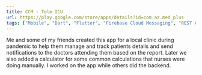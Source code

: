 ```yaml
---
title: CCM - Tele ICU
url: https://play.google.com/store/apps/details?id=com.az.med_plus
tags: ["Mobile", "Dart", "Flutter", "Firebase Cloud Messaging", "REST APIs"]
---
```


Me and some of my friends created this app for a local clinic during pandemic to help them manage and track patients details and send notifications to the doctors attending them based on the report. Later we also added a calculator for some common calculations that nurses were doing manually. I worked on the app while others did the backend.
